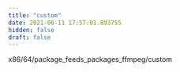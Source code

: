 ```yaml
---
title: "custom"
date: 2021-06-11 17:57:01.893755
hidden: false
draft: false
---
```


x86/64/package_feeds_packages_ffmpeg/custom

